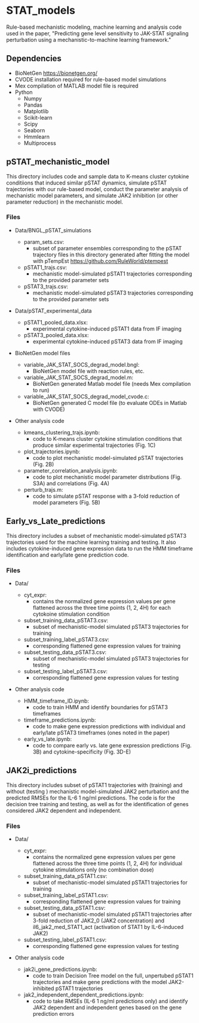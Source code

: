 # STAT_models

Rule-based mechanistic modeling, machine learning and analysis code used in the paper, "Predicting gene level sensitivity to JAK-STAT signaling perturbation using a mechanistic-to-machine learning framework."

## Dependencies

* BioNetGen https://bionetgen.org/
* CVODE installation required for rule-based model simulations
* Mex compilation of MATLAB model file is required
* Python
    * Numpy
    * Pandas
    * Matplotlib
    * Scikit-learn
    * Scipy
    * Seaborn
    * Hmmlearn 
    * Multiprocess

## pSTAT_mechanistic_model

This directory includes code and sample data to K-means cluster cytokine conditiions that induced similar pSTAT dynamics, simulate pSTAT trajectories with our rule-based model, conduct the parameter analysis of mechanistic model parameters, and simulate JAK2 inhibition (or other parameter reduction) in the mechanistic model.

### Files

* Data/BNGL_pSTAT_simulations
    * param_sets.csv:
        * subset of parameter ensembles corresponding to the pSTAT trajectory files in this directory generated after fitting the model with pTempEst https://github.com/RuleWorld/ptempest
    * pSTAT1_trajs.csv:
        * mechanistic model-simulated pSTAT1 trajectories corresponding to the provided parameter sets
    * pSTAT3_trajs.csv:
        * mechanistic model-simulated pSTAT3 trajectories corresponding to the provided parameter sets

* Data/pSTAT_experimental_data
    * pSTAT1_pooled_data.xlsx:
        * experimental cytokine-induced pSTAT1 data from IF imaging
    * pSTAT3_pooled_data.xlsx:
        * experimental cytokine-induced pSTAT3 data from IF imaging

* BioNetGen model files
    * variable_JAK_STAT_SOCS_degrad_model.bngl:
        * BioNetGen model file with reaction rules, etc.
    * variable_JAK_STAT_SOCS_degrad_model.m:
        * BioNetGen generated Matlab model file (needs Mex compilation to run)
    * variable_JAK_STAT_SOCS_degrad_model_cvode.c:
        * BioNetGen generated C model file (to evaluate ODEs in Matlab with CVODE)

* Other analysis code
    * kmeans_clustering_trajs.ipynb:
        * code to K-means cluster cytokine stimulation conditions that produce similar experimental trajectories (Fig. 1C)
    * plot_trajectories.ipynb:
        * code to plot mechanistic model-simulated pSTAT trajectories (Fig. 2B)
    * parameter_correlation_analysis.ipynb:
        * code to plot mechanistic model parameter distributions (Fig. S3A) and correlations (Fig. 4A)
    * perturb_trajs.m: 
        * code to simulate pSTAT response with a 3-fold reduction of model parameters (Fig. 5B)

## Early_vs_Late_predictions

This directory includes a subset of mechanistic model-simulated pSTAT3 trajectories used for the machine learning training and testing. It also includes cytokine-induced gene expression data to run the HMM timeframe identification and early/late gene prediction code. 

### Files

* Data/
    * cyt_expr:
        * contains the normalized gene expression values per gene flattened across the three time points (1, 2, 4H) for each cytokoine stimulation condition
    * subset_training_data_pSTAT3.csv:
        * subset of mechanistic-model simulated pSTAT3 trajectories for training
    * subset_training_label_pSTAT3.csv:
        * corresponding flattened gene expression values for training
    * subset_testing_data_pSTAT3.csv:
        * subset of mechanistic-model simulated pSTAT3 trajectories for testing
    * subset_testing_label_pSTAT3.csv:
        * corresponding flattened gene expression values for testing

* Other analysis code
    * HMM_timeframe_ID.ipynb: 
        * code to train HMM and identify boundaries for pSTAT3 timeframes
    * timeframe_predictions.ipynb:
        * code to make gene expression predictions with individual and early/late pSTAT3 timeframes (ones noted in the paper)
    * early_vs_late.ipynb:
        * code to compare early vs. late gene expression predictions (Fig. 3B) and cytokine-specificity (Fig. 3D-E)

## JAK2i_predictions

This directory includes subset of pSTAT1 trajectories with (training) and without (testing ) mechanistic model-simulated JAK2 perturbation and the predicted RMSEs for the IL-6 1 ng/ml predictions. The code is for the decision tree training and testing, as well as for the identification of genes considered JAK2 dependent and independent.

### Files

* Data/
    * cyt_expr:
        * contains the normalized gene expression values per gene flattened across the three time points (1, 2, 4H) for individual cytokine stimulations only (no combination dose)
    * subset_training_data_pSTAT1.csv:
        * subset of mechanistic-model simulated pSTAT1 trajectories for training
    * subset_training_label_pSTAT1.csv:
        * corresponding flattened gene expression values for training
    * subset_testing_data_pSTAT1.csv:
        * subset of mechanistic-model simulated pSTAT1 trajectories after 3-fold reduction of JAK2_0 (JAK2 concentration) and il6_jak2_med_STAT1_act (activation of STAT1 by IL-6-induced JAK2)
    * subset_testing_label_pSTAT1.csv:
        * corresponding flattened gene expression values for testing

* Other analysis code
    * jak2i_gene_predictions.ipynb: 
        * code to train Decision Tree model on the full, unpertubed pSTAT1 trajectories and make gene predictions with the model JAK2-inhibited pSTAT1 trajectories
    * jak2_independent_dependent_predictions.ipynb:
        * code to take RMSEs (IL-6 1 ng/ml predictions only) and identify JAK2 dependent and independent genes based on the gene prediction errors 